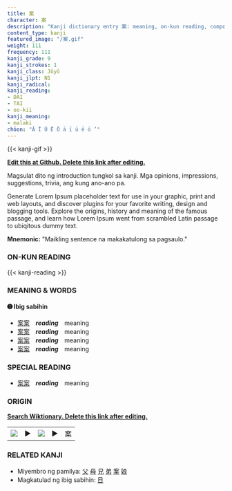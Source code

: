 ```yaml
---
title: 案
character: 案
description: "Kanji dictionary entry 案: meaning, on-kun reading, compounds, origin, related kanji"
content_type: kanji
featured_image: "/案.gif"
weight: 111
frequency: 111
kanji_grade: 9
kanji_strokes: 1
kanji_class: Jōyō
kanji_jlpt: N1
kanji_radical: 
kanji_reading: 
- DAI
- TAI
- oo-kii
kanji_meaning:
- malaki
chōon: "Ā Ī Ū Ē Ō ā ī ū ē ō ’"
---
```

[//]: # (Don't edit the line below. Kanji animated GIF code is automatically generated.)
{{< kanji-gif >}}

[//]: # (Edit below this line.)

**[Edit this at Github. Delete this link after editing.](https://github.com/tim0g/tim/tree/main/content/kanji/案/index.md)**

Magsulat dito ng introduction tungkol sa kanji. Mga opinions, impressions, suggestions, trivia, ang kung ano-ano pa.

Generate Lorem Ipsum placeholder text for use in your graphic, print and web layouts, and discover plugins for your favorite writing, design and blogging tools. Explore the origins, history and meaning of the famous passage, and learn how Lorem Ipsum went from scrambled Latin passage to ubiqitous dummy text.
 
**Mnemonic:** "Maikling sentence na makakatulong sa pagsaulo."

### ON-KUN READING

[//]: # (Don't edit the line below. ON-KUN READING code is automatically generated.)
{{< kanji-reading >}}

### MEANING & WORDS

#### ➊ **Ibig sabihin**
  - [案](../案)[案](../案)　***reading***　meaning
  - [案](../案)[案](../案)　***reading***　meaning
  - [案](../案)[案](../案)　***reading***　meaning
  - [案](../案)[案](../案)　***reading***　meaning

### SPECIAL READING
  - [案](../案)[案](../案)　***reading***　meaning

### ORIGIN

**[Search Wiktionary. Delete this link after editing.](https://wiktionary.org/wiki/案)**
<table class="kanji-table"><tr><td>
<img src="60px-案-bronze.svg.png">
</td><td>▶</td><td>
<img src="60px-案-oracle.svg.png">
</td><td>▶</td>
<td class="kanji-origin">案</td>
</tr></table>

### RELATED KANJI
- Miyembro ng pamilya: [父](../父) [母](../母) [兄](../兄) [弟](../弟) [案](../案) [娘](../娘)
- Magkatulad ng ibig sabihin: [日](../日)
